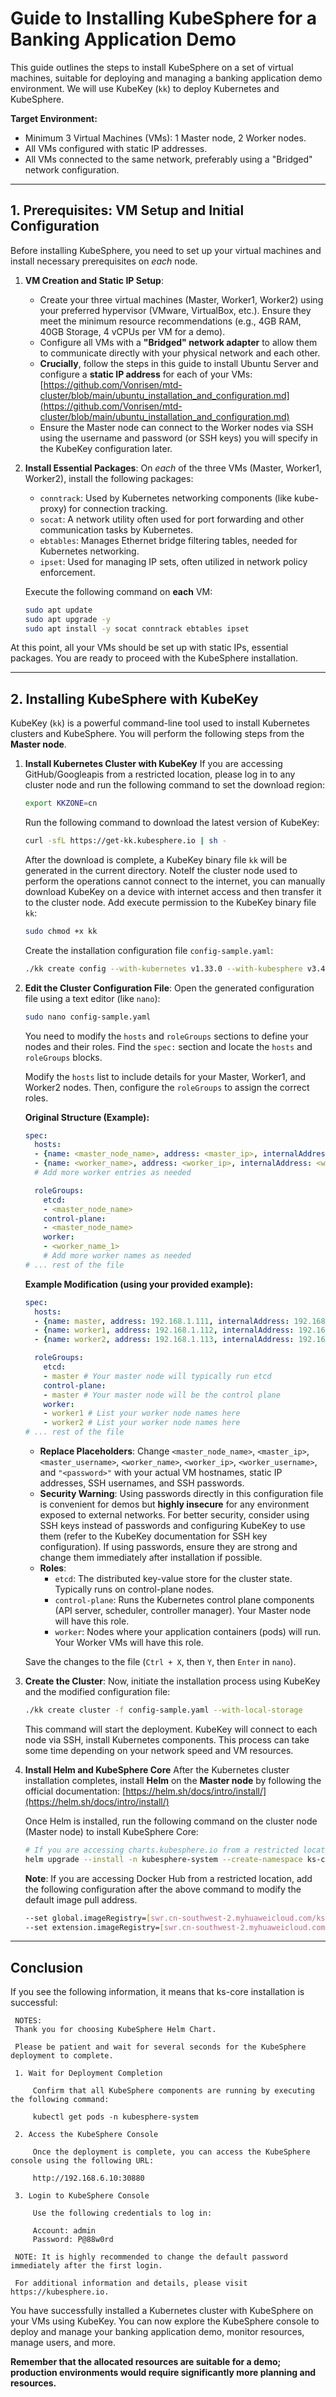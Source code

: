 # Guide to Installing KubeSphere for a Banking Application Demo

This guide outlines the steps to install KubeSphere on a set of virtual machines, suitable for deploying and managing a banking application demo environment. We will use KubeKey (`kk`) to deploy Kubernetes and KubeSphere.

**Target Environment:**

* Minimum 3 Virtual Machines (VMs): 1 Master node, 2 Worker nodes.
* All VMs configured with static IP addresses.
* All VMs connected to the same network, preferably using a "Bridged" network configuration.

---

## 1. Prerequisites: VM Setup and Initial Configuration

Before installing KubeSphere, you need to set up your virtual machines and install necessary prerequisites on *each* node.

1.  **VM Creation and Static IP Setup**:
    * Create your three virtual machines (Master, Worker1, Worker2) using your preferred hypervisor (VMware, VirtualBox, etc.). Ensure they meet the minimum resource recommendations (e.g., 4GB RAM, 40GB Storage, 4 vCPUs per VM for a demo).
    * Configure all VMs with a **"Bridged" network adapter** to allow them to communicate directly with your physical network and each other.
    * **Crucially**, follow the steps in this guide to install Ubuntu Server and configure a **static IP address** for each of your VMs:
        [https://github.com/Vonrisen/mtd-cluster/blob/main/ubuntu_installation_and_configuration.md](https://github.com/Vonrisen/mtd-cluster/blob/main/ubuntu_installation_and_configuration.md)
    * Ensure the Master node can connect to the Worker nodes via SSH using the username and password (or SSH keys) you will specify in the KubeKey configuration later.

2.  **Install Essential Packages**: On *each* of the three VMs (Master, Worker1, Worker2), install the following packages:
    * `conntrack`: Used by Kubernetes networking components (like kube-proxy) for connection tracking.
    * `socat`: A network utility often used for port forwarding and other communication tasks by Kubernetes.
    * `ebtables`: Manages Ethernet bridge filtering tables, needed for Kubernetes networking.
    * `ipset`: Used for managing IP sets, often utilized in network policy enforcement.

    Execute the following command on **each** VM:
    ```bash
    sudo apt update
    sudo apt upgrade -y
    sudo apt install -y socat conntrack ebtables ipset
    ```

At this point, all your VMs should be set up with static IPs, essential packages. You are ready to proceed with the KubeSphere installation.

---

## 2. Installing KubeSphere with KubeKey

KubeKey (`kk`) is a powerful command-line tool used to install Kubernetes clusters and KubeSphere. You will perform the following steps from the **Master node**.

1.  **Install Kubernetes Cluster with KubeKey**
    If you are accessing GitHub/Googleapis from a restricted location, please log in to any cluster node and run the following command to set the download region:
    ```bash
    export KKZONE=cn
    ```
    Run the following command to download the latest version of KubeKey:
    ```bash
    curl -sfL https://get-kk.kubesphere.io | sh -
    ```
    After the download is complete, a KubeKey binary file `kk` will be generated in the current directory.
    NoteIf the cluster node used to perform the operations cannot connect to the internet, you can manually download KubeKey on a device with internet access and then transfer it to the cluster node.
    Add execute permission to the KubeKey binary file `kk`:
    ```bash
    sudo chmod +x kk
    ```
    Create the installation configuration file `config-sample.yaml`:
    ```bash
    ./kk create config --with-kubernetes v1.33.0 --with-kubesphere v3.4.1
    ```

2.  **Edit the Cluster Configuration File**: Open the generated configuration file using a text editor (like `nano`):
    ```bash
    sudo nano config-sample.yaml
    ```
    You need to modify the `hosts` and `roleGroups` sections to define your nodes and their roles. Find the `spec:` section and locate the `hosts` and `roleGroups` blocks.

    Modify the `hosts` list to include details for your Master, Worker1, and Worker2 nodes. Then, configure the `roleGroups` to assign the correct roles.

    **Original Structure (Example):**

    ```yaml
    spec:
      hosts:
      - {name: <master_node_name>, address: <master_ip>, internalAddress: <master_ip>, user: <master_username>, password: "<password>"}
      - {name: <worker_name>, address: <worker_ip>, internalAddress: <worker_ip>, user: <worker_username>, password: "<password>"}
      # Add more worker entries as needed

      roleGroups:
        etcd:
        - <master_node_name>
        control-plane:
        - <master_node_name>
        worker:
        - <worker_name_1>
        # Add more worker names as needed
    # ... rest of the file
    ```

    **Example Modification (using your provided example):**

    ```yaml
    spec:
      hosts:
      - {name: master, address: 192.168.1.111, internalAddress: 192.168.1.111, user: master, password: "your_master_password"} # Replace with your actual details
      - {name: worker1, address: 192.168.1.112, internalAddress: 192.168.1.112, user: worker1, password: "your_worker1_password"} # Replace with your actual details
      - {name: worker2, address: 192.168.1.113, internalAddress: 192.168.1.113, user: worker2, password: "your_worker2_password"} # Replace with your actual details

      roleGroups:
        etcd:
        - master # Your master node will typically run etcd
        control-plane:
        - master # Your master node will be the control plane
        worker:
        - worker1 # List your worker node names here
        - worker2 # List your worker node names here
    # ... rest of the file
    ```
    * **Replace Placeholders**: Change `<master_node_name>`, `<master_ip>`, `<master_username>`, `<worker_name>`, `<worker_ip>`, `<worker_username>`, and `"<password>"` with your actual VM hostnames, static IP addresses, SSH usernames, and SSH passwords.
    * **Security Warning**: Using passwords directly in this configuration file is convenient for demos but **highly insecure** for any environment exposed to external networks. For better security, consider using SSH keys instead of passwords and configuring KubeKey to use them (refer to the KubeKey documentation for SSH key configuration). If using passwords, ensure they are strong and change them immediately after installation if possible.
    * **Roles**:
        * `etcd`: The distributed key-value store for the cluster state. Typically runs on control-plane nodes.
        * `control-plane`: Runs the Kubernetes control plane components (API server, scheduler, controller manager). Your Master node will have this role.
        * `worker`: Nodes where your application containers (pods) will run. Your Worker VMs will have this role.

    Save the changes to the file (`Ctrl + X`, then `Y`, then `Enter` in `nano`).

3.  **Create the Cluster**: Now, initiate the installation process using KubeKey and the modified configuration file:
    ```bash
    ./kk create cluster -f config-sample.yaml --with-local-storage
    ```
    This command will start the deployment. KubeKey will connect to each node via SSH, install Kubernetes components. This process can take some time depending on your network speed and VM resources.

4.  **Install Helm and KubeSphere Core**
    After the Kubernetes cluster installation completes, install **Helm** on the **Master node** by following the official documentation: [https://helm.sh/docs/intro/install/](https://helm.sh/docs/intro/install/)

    Once Helm is installed, run the following command on the cluster node (Master node) to install KubeSphere Core:
    ```bash
    # If you are accessing charts.kubesphere.io from a restricted location, replace charts.kubesphere.io with charts.kubesphere.com.cn
    helm upgrade --install -n kubesphere-system --create-namespace ks-core [https://charts.kubesphere.io/main/ks-core-1.1.4.tgz](https://charts.kubesphere.io/main/ks-core-1.1.4.tgz) --debug --wait
    ```
    **Note**: If you are accessing Docker Hub from a restricted location, add the following configuration after the above command to modify the default image pull address.
    ```bash
    --set global.imageRegistry=[swr.cn-southwest-2.myhuaweicloud.com/ks](https://swr.cn-southwest-2.myhuaweicloud.com/ks) \
    --set extension.imageRegistry=[swr.cn-southwest-2.myhuaweicloud.com/ks](https://swr.cn-southwest-2.myhuaweicloud.com/ks)
    ```

---

## Conclusion

If you see the following information, it means that ks-core installation is successful:
   ```
	NOTES:
	Thank you for choosing KubeSphere Helm Chart.
	
	Please be patient and wait for several seconds for the KubeSphere deployment to complete.
	
	1. Wait for Deployment Completion
	
		Confirm that all KubeSphere components are running by executing the following command:
	
		kubectl get pods -n kubesphere-system
	
	2. Access the KubeSphere Console
	
		Once the deployment is complete, you can access the KubeSphere console using the following URL:
	
		http://192.168.6.10:30880
	
	3. Login to KubeSphere Console
	
		Use the following credentials to log in:
	
		Account: admin
		Password: P@88w0rd
	
	NOTE: It is highly recommended to change the default password immediately after the first login.
	
	For additional information and details, please visit https://kubesphere.io.
   ```

You have successfully installed a Kubernetes cluster with KubeSphere on your VMs using KubeKey. You can now explore the KubeSphere console to deploy and manage your banking application demo, monitor resources, manage users, and more.

**Remember that the allocated resources are suitable for a demo; production environments would require significantly more planning and resources.**
